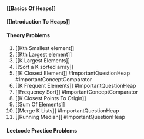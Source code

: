 #### [[Basics Of Heaps]]
#### [[Introduction To Heaps]]

#### Theory Problems
1) [[Kth Smallest element]]
2) [[Kth Largest element]]
3) [[K Largest Elements]]
4) [[Sort a K sorted array]]
5) [[K Closest Element]] #ImportantQuestionHeap #ImportantConceptComparator
6) [[K Frequent Elements]] #ImportantQuestionHeap 
7) [[Frequency Sort]] #ImportantConceptComparator 
8) [[K Closest Points To Origin]]
9) [[Sum Of Elements]]
10) [[Merge K Lists]] #ImportantQuestionHeap 
11) [[Running Median]] #ImportantQuestionHeap 

#### Leetcode Practice Problems
